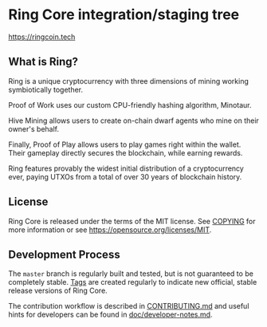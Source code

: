 Ring Core integration/staging tree
=====================================

https://ringcoin.tech

What is Ring?
----------------

Ring is a unique cryptocurrency with three dimensions of mining working symbiotically together.

Proof of Work uses our custom CPU-friendly hashing algorithm, Minotaur.

Hive Mining allows users to create on-chain dwarf agents who mine on their owner's behalf.

Finally, Proof of Play allows users to play games right within the wallet. Their gameplay directly secures the blockchain, while earning rewards.

Ring features provably the widest initial distribution of a cryptocurrency ever, paying UTXOs from a total
of over 30 years of blockchain history.


License
-------

Ring Core is released under the terms of the MIT license. See [COPYING](COPYING) for more
information or see https://opensource.org/licenses/MIT.

Development Process
-------------------

The `master` branch is regularly built and tested, but is not guaranteed to be
completely stable. [Tags](https://github.com/litecoincash-project/ring/tags) are created
regularly to indicate new official, stable release versions of Ring Core.

The contribution workflow is described in [CONTRIBUTING.md](CONTRIBUTING.md)
and useful hints for developers can be found in [doc/developer-notes.md](doc/developer-notes.md).

